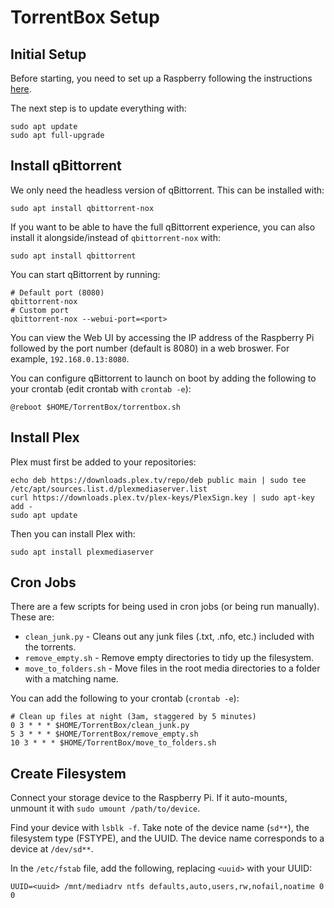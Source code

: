# TorrentBox Setup

## Initial Setup

Before starting, you need to set up a Raspberry following the instructions [here]().

The next step is to update everything with:

```shell
sudo apt update
sudo apt full-upgrade
```

## Install qBittorrent

We only need the headless version of qBittorrent.
This can be installed with:

```shell
sudo apt install qbittorrent-nox
```

If you want to be able to have the full qBittorrent experience, you can also install it alongside/instead of `qbittorrent-nox` with:

```shell
sudo apt install qbittorrent
```

You can start qBittorrent by running:

```shell
# Default port (8080)
qbittorrent-nox
# Custom port
qbittorrent-nox --webui-port=<port>
```

You can view the Web UI by accessing the IP address of the Raspberry Pi followed by the port number (default is 8080) in a web broswer.
For example, `192.168.0.13:8080`.

You can configure qBittorrent to launch on boot by adding the following to your crontab (edit crontab with `crontab -e`):

```
@reboot $HOME/TorrentBox/torrentbox.sh
```

<!--More importantly, we can run it simply with a torrent file or magnet url.
Hopefully I remember to write more about that later. -->

## Install Plex

Plex must first be added to your repositories:

```shell
echo deb https://downloads.plex.tv/repo/deb public main | sudo tee /etc/apt/sources.list.d/plexmediaserver.list
curl https://downloads.plex.tv/plex-keys/PlexSign.key | sudo apt-key add -
sudo apt update
```

Then you can install Plex with:

```shell
sudo apt install plexmediaserver
```

## Cron Jobs

There are a few scripts for being used in cron jobs (or being run manually).
These are:

* `clean_junk.py` - Cleans out any junk files (.txt, .nfo, etc.) included with the torrents.
* `remove_empty.sh` - Remove empty directories to tidy up the filesystem.
* `move_to_folders.sh` - Move files in the root media directories to a folder with a matching name.

You can add the following to your crontab (`crontab -e`):

```
# Clean up files at night (3am, staggered by 5 minutes)
0 3 * * * $HOME/TorrentBox/clean_junk.py
5 3 * * * $HOME/TorrentBox/remove_empty.sh
10 3 * * * $HOME/TorrentBox/move_to_folders.sh
```

## Create Filesystem

Connect your storage device to the Raspberry Pi.
If it auto-mounts, unmount it with `sudo umount /path/to/device`.

Find your device with `lsblk -f`.
Take note of the device name (`sd**`), the filesystem type (FSTYPE), and the UUID.
The device name corresponds to a device at `/dev/sd**`.

<!-- Change filesystem to ntfs -->

In the `/etc/fstab` file, add the following, replacing `<uuid>` with your UUID:

```
UUID=<uuid> /mnt/mediadrv ntfs defaults,auto,users,rw,nofail,noatime 0 0
```

<!-- TODO add the set_up_drives.sh script -->
